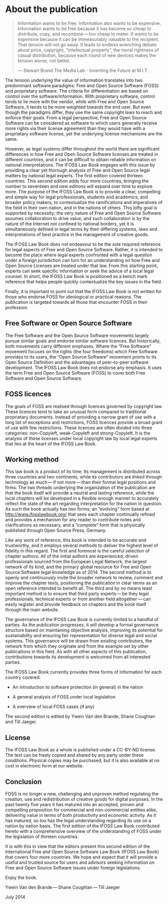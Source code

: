 About the publication
=====================

> Information wants to be free. Information also wants to be expensive.
> Information wants to be free because it has become so cheap to
> distribute, copy, and recombine — too cheap to meter. It wants to be
> expensive because it can be immeasurably valuable to the recipient.
> That tension will not go away. It leads to endless wrenching debate
> about price, copyright, “intellectual property”, the moral rightness
> of casual distribution, because each round of new devices makes the
> tension worse, not better.
>
> —  Stewart Brand The Media Lab - Inventing the Future at M.I.T.

The tension underlying the value of information translates into two
predominant software paradigms: Free and Open Source Software (FOSS) and
proprietary software. The criteria for differentiation are based on
control over the software/information. With proprietary software,
control tends to lie more with the vendor, while with Free and Open
Source Software, it tends to be more weighted towards the end user. But
even though the paradigms differ, they use the same copyright laws to
reach and enforce their goals. From a legal perspective, Free and Open
Source Software can be considered as software to which users generally
receive more rights via their license agreement than they would have
with a proprietary software license, yet the underlying license
mechanisms are the same.

However, as legal systems differ throughout the world there are
significant differences in how Free and Open Source Software licenses
are treated in different countries, and it can be difficult to obtain
reliable information on national interpretations. The IFOSS Law Book
engages with this issue by providing a clear yet thorough analysis of
Free and Open Source legal matters by national legal experts. The first
edition covered thirteen countries. This second edition adds four more
countries, bringing the number to seventeen and new editions will expand
over time to explore more. The purpose of the IFOSS Law Book is to
provide a clear, compelling and simple way for legal professionals,
students and academics, and broader policy makers, to contextualize the
ramifications and imperatives of the field in their own nation, and in
the nations of others. This lofty goal is supported by necessity; the
very nature of Free and Open Source Software assumes collaboration to
drive value, and such collaboration is by the nature of the Internet not
confined to national borders, yet it is simultaneously defined in legal
terms by their differing systems, laws and interpretations of best
practice in the management of creative goods.

The IFOSS Law Book does not endeavour to be the sole required reference
for legal aspects of Free and Open Source Software. Rather, it is
intended to become the place where legal experts confronted with a legal
question under a foreign jurisdiction can turn for an understanding on
how Free and Open Source Licenses are treated under that law. From this
starting point, experts can seek specific information or seek the advice
of a local legal counsel. In short, the IFOSS Law Book is positioned as
a bench mark reference that helps people quickly contextualize the key
issues in the field.

Finally, it is important to point out that the IFOSS Law Book is not
written for those who endorse FOSS for ideological or practical reasons.
The publication is targeted towards all those that encounter FOSS in
their profession.

Free Software or Open Source Software
-------------------------------------

The Free Software and the Open Source Software movements largely pursue
similar goals and endorse similar software licences. But historically,
both movements carry different emphases. Where the “Free Software”
movement focuses on the rights (the four freedoms) which Free Software
provides to its users, the “Open Source Software” movement points to its
Open Source Definition and the advantages of peer-to-peer software
development. The IFOSS Law Book does not endorse any emphasis. It uses
the term Free and Open Source Software (FOSS) to cover both Free
Software and Open Source Software.

FOSS licences
-------------

The goals of FOSS are realised through licences governed by copyright
law. These licences tend to take an unusual form compared to traditional
proprietary documents. Instead of providing a narrow grant of use with a
long list of exceptions and restrictions, FOSS licences provide a broad
grant of use with few restrictions. These licences are often divided
into three categories: non-Copyleft, weak-Copyleft and strong-Copyleft.
It is the analysis of these licenses under local copyright law by local
legal experts that lies at the heart of the IFOSS Law Book.

Working method
--------------

This law book is a product of its time. Its management is distributed
across three countries and two continents, while its contributors are
linked through technology as much — if not more — than their formal
legal positions and firms. The two threads underlying the organization
of the publication are that the book itself will provide a neutral and
lasting reference, while the local chapters will be developed in a
flexible enough manner to accurately reflect the state of the art
regarding interpretation for the nation in question. As such the book
actually has two forms; an “evolving” form based at
<http://www.ifosslawbook.org/> that sees each chapter continually
refined and provides a mechanism for any reader to contribute notes and
clarifications as necessary, and a “complete” form that is physically
published through Open Source Press, Germany.

Like any work of reference, this book is intended to be accurate and
trustworthy, and it employs several methods to deliver the highest level
of fidelity in this regard. The first and foremost is the careful
selection of chapter authors. All of the initial authors are
experienced, driven professionals sourced from the European Legal
Network, the largest network of its kind, and the primary global
resource for Free and Open Source Software legal knowledge as of 2014.
The second method is to openly and continuously invite the broader
network to review, comment and improve the chapter texts, positioning
the publication in clear terms as an open reference intended to benefit
all. The third and by no means least important method is to ensure that
third party experts — be they legal professionals, technical experts or
from another field altogether — can easily register and provide feedback
on chapters and the book itself through the main website.

The governance of the IFOSS Law Book is currently limited to a handful
of parties. As the publication progresses, it will develop a formal
governance structure based on maintaining objective analysis, improving
its potential for sustainability and ensuring fair representation for
diverse legal and social systems. This governance will be drawn from
existing contributors, the network from which they originate and from
the example set by other publications in this field. As with all other
aspects of this publication, contributions towards its development is
welcomed from all interested parties.

The IFOSS Law Book currently provides three forms of information for
each country covered:

-   An introduction to software protection (in general) in the nation

-   A general analysis of FOSS under local legislation

-   A overview of local FOSS cases (if any)

The second edition is edited by Ywein Van den Brande, Shane Coughlan and
Till Jaeger.

License
-------

The IFOSS Law Book as a whole is published under a CC-BY-ND license. The
text can be freely copied and shared by any party under these
conditions. Physical copies may be purchased, but it is also available
at no cost in electronic form at our website.

Conclusion
----------

FOSS is no longer a new, challenging and unproven method regulating the
creation, use and redistribution of creative goods for digital purposes.
In the past twenty five years it has matured into an accepted, proven
and compelling proposition for commercial and non-commercial entities
alike, delivering value in terms of both productivity and economic
activity. As it has matured, so too has the legal understanding
regarding its use on a nation by nation basis. The first edition of the
IFOSS Law Book contributed hereto with a comprehensive overview of the
understanding of FOSS under the legislation of thirteen countries.

It is with this in view that the editors present this second edition of
the International Free and Open Source Software Law Book (IFOSS Law
Book) that covers four more countries. We hope and expect that it will
provide a useful and trusted source for users and advisors seeking
information on Free and Open Source Software issues under foreign
legislations.

Enjoy the book.

Ywein Van den Brande — Shane Coughlan — Till Jaeger

July 2014
